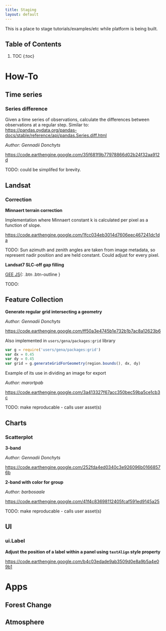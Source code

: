 ```yaml
---
title: Staging
layout: default
---
```


This is a place to stage tutorials/examples/etc while platform is being built.


## Table of Contents

1. TOC
{:toc}


# How-To

## Time series

### Series difference

Given a time series of observations, calculate the differences between observations at a regular step. Similar to: https://pandas.pydata.org/pandas-docs/stable/reference/api/pandas.Series.diff.html

*Author: Gennadii Donchyts*

https://code.earthengine.google.com/35f681f9b77978866d02b24f32aa912d

TODO: could be simplifed for brevity. 



## Landsat

### Correction

**Minnaert terrain correction**

Implementation where Minnaert constant k is calculated per pixel as a function of slope.

https://code.earthengine.google.com/1fcc034eb3014d7606eec467241dc1da

TODO: Sun azimuth and zenith angles are taken from image metadata, so represent nadir position and are held constant. Could adjust for every pixel.

**Landsat7 SLC-off gap filling**

[GEE JS](https://code.earthengine.google.com/078556a80eee46a8330b2079cd4c9dca){: .btn .btn-outline }



TODO: 


## Feature Collection

**Generate regular grid intersecting a geometry**

*Author: Gennadii Donchyts*

https://code.earthengine.google.com/ff50a3e4745b1e732b1b7ac8a12623b6

Also implemented in `users/gena/packages:grid` library

```js
var g = require('users/gena/packages:grid')
var dx = 0.45
var dy = 0.45
var grid = g.generateGridForGeometry(region.bounds(), dx, dy)
```

Example of its use in dividing an image for export

*Author: marortpab*

https://code.earthengine.google.com/3a413327f67acc350bec59ba5ce1cb3c

TODO: make reproducable - calls user asset(s)


## Charts

### Scatterplot

**3-band**

*Author: Gennadii Donchyts*

https://code.earthengine.google.com/252fda4ed0340c3e926096b01668576b

**2-band with color for group**

*Author: barbosaale*

https://code.earthengine.google.com/41f4c83698112405fcaf591ed9145a25

TODO: make reproducable - calls user asset(s)


## UI

### ui.Label

**Adjust the position of a label within a panel using `textAlign` style property**

https://code.earthengine.google.com/b4c03edade9ab3509d0e8a9b5a4e09b1

# Apps

## Forest Change



## Atmosphere








